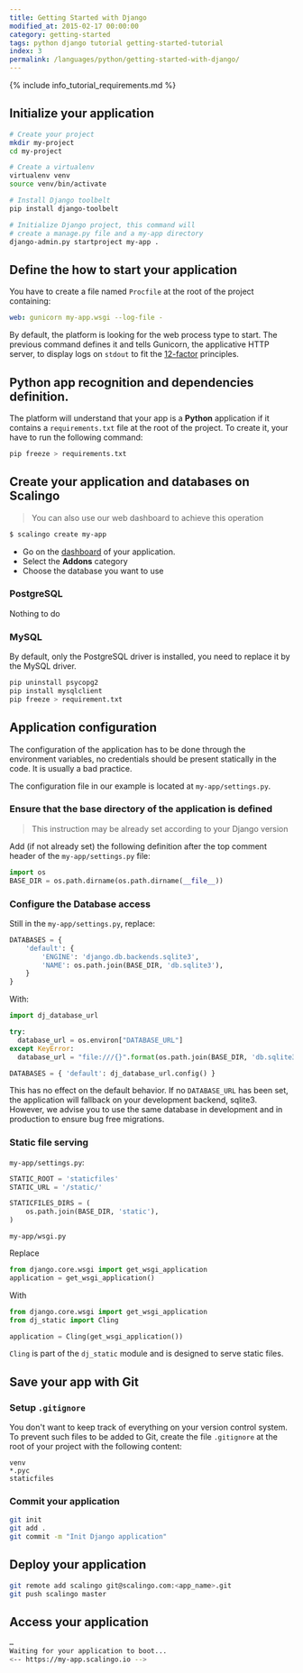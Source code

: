 ```yaml
---
title: Getting Started with Django
modified_at: 2015-02-17 00:00:00
category: getting-started
tags: python django tutorial getting-started-tutorial
index: 3
permalink: /languages/python/getting-started-with-django/
---
```


{% include info_tutorial_requirements.md %}

## Initialize your application

```bash
# Create your project
mkdir my-project
cd my-project

# Create a virtualenv
virtualenv venv
source venv/bin/activate

# Install Django toolbelt
pip install django-toolbelt

# Initialize Django project, this command will
# create a manage.py file and a my-app directory
django-admin.py startproject my-app .
```

## Define the how to start your application

You have to create a file named `Procfile` at the root of the project
containing:

```yaml
web: gunicorn my-app.wsgi --log-file -
```

By default, the platform is looking for the web process type to start. The
previous command defines it and tells Gunicorn, the applicative HTTP server, to
display logs on `stdout` to fit the [12-factor](http://12factor.net/)
principles.

## Python app recognition and dependencies definition.

The platform will understand that your app is a __Python__ application if it
contains a `requirements.txt` file at the root of the project. To create it,
your have to run the following command:

```bash
pip freeze > requirements.txt
```

## Create your application and databases on Scalingo

<blockquote class="bg-info">
  You can also use our web dashboard to achieve this operation
</blockquote>

```bash
$ scalingo create my-app
```

* Go on the [dashboard](https://my.scalingo.com/apps) of your application.
* Select the __Addons__ category
* Choose the database you want to use

### PostgreSQL

Nothing to do

### MySQL

By default, only the PostgreSQL driver is installed, you need to replace
it by the MySQL driver.

```bash
pip uninstall psycopg2
pip install mysqlclient
pip freeze > requirement.txt
```

## Application configuration

The configuration of the application has to be done through the environment
variables, no credentials should be present statically in the code. It is
usually a bad practice.

The configuration file in our example is located at `my-app/settings.py`.

### Ensure that the base directory of the application is defined

<blockquote class="bg-info">
  This instruction may be already set according to your Django version
</blockquote>

Add (if not already set) the following definition after the top comment header
of the `my-app/settings.py` file:

```python
import os
BASE_DIR = os.path.dirname(os.path.dirname(__file__))
```

### Configure the Database access

Still in the `my-app/settings.py`, replace:

```python
DATABASES = {
    'default': {
        'ENGINE': 'django.db.backends.sqlite3',
        'NAME': os.path.join(BASE_DIR, 'db.sqlite3'),
    }
}
```

With:

```python
import dj_database_url

try:
  database_url = os.environ["DATABASE_URL"]
except KeyError:
  database_url = "file:///{}".format(os.path.join(BASE_DIR, 'db.sqlite3'))

DATABASES = { 'default': dj_database_url.config() }
```

This has no effect on the default behavior. If no `DATABASE_URL` has been set,
the application will fallback on your development backend, sqlite3. However, we
advise you to use the same database in development and in production to ensure
bug free migrations.

### Static file serving

`my-app/settings.py`:

```python
STATIC_ROOT = 'staticfiles'
STATIC_URL = '/static/'

STATICFILES_DIRS = (
    os.path.join(BASE_DIR, 'static'),
)
```

`my-app/wsgi.py`

Replace

```python
from django.core.wsgi import get_wsgi_application
application = get_wsgi_application()
```

With

```python
from django.core.wsgi import get_wsgi_application
from dj_static import Cling

application = Cling(get_wsgi_application())
```

`Cling` is part of the `dj_static` module and is designed to serve static files.

## Save your app with Git

### Setup `.gitignore`

You don't want to keep track of everything on your version control system. To
prevent such files to be added to Git, create the file `.gitignore` at the root
of your project with the following content:

```text
venv
*.pyc
staticfiles
```

### Commit your application

```bash
git init
git add .
git commit -m "Init Django application"
```

## Deploy your application

```bash
git remote add scalingo git@scalingo.com:<app_name>.git
git push scalingo master
```

## Access your application

```bash
…
Waiting for your application to boot...
<-- https://my-app.scalingo.io -->
```
